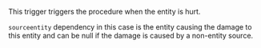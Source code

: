 This trigger triggers the procedure when the entity is hurt.

`sourceentity` dependency in this case is the entity causing the damage to this entity and can be null if the damage is caused by a non-entity source.